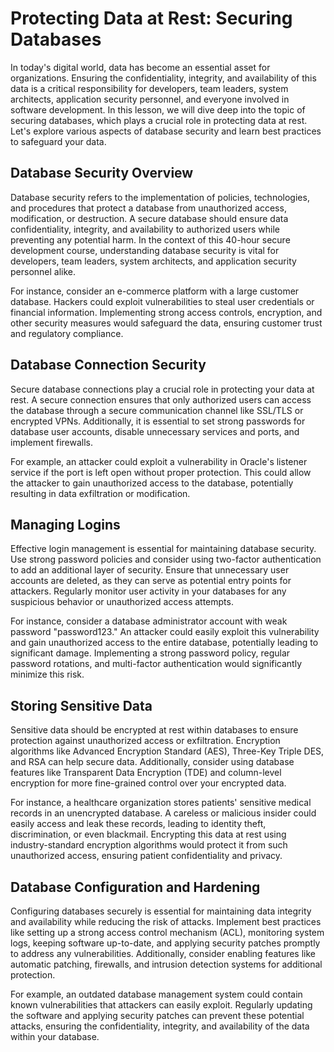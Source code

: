  # Protecting Data at Rest: Securing Databases

In today's digital world, data has become an essential asset for organizations. Ensuring the confidentiality, integrity, and availability of this data is a critical responsibility for developers, team leaders, system architects, application security personnel, and everyone involved in software development. In this lesson, we will dive deep into the topic of securing databases, which plays a crucial role in protecting data at rest. Let's explore various aspects of database security and learn best practices to safeguard your data.

## Database Security Overview

Database security refers to the implementation of policies, technologies, and procedures that protect a database from unauthorized access, modification, or destruction. A secure database should ensure data confidentiality, integrity, and availability to authorized users while preventing any potential harm. In the context of this 40-hour secure development course, understanding database security is vital for developers, team leaders, system architects, and application security personnel alike.

For instance, consider an e-commerce platform with a large customer database. Hackers could exploit vulnerabilities to steal user credentials or financial information. Implementing strong access controls, encryption, and other security measures would safeguard the data, ensuring customer trust and regulatory compliance.

## Database Connection Security

Secure database connections play a crucial role in protecting your data at rest. A secure connection ensures that only authorized users can access the database through a secure communication channel like SSL/TLS or encrypted VPNs. Additionally, it is essential to set strong passwords for database user accounts, disable unnecessary services and ports, and implement firewalls.

For example, an attacker could exploit a vulnerability in Oracle's listener service if the port is left open without proper protection. This could allow the attacker to gain unauthorized access to the database, potentially resulting in data exfiltration or modification.

## Managing Logins

Effective login management is essential for maintaining database security. Use strong password policies and consider using two-factor authentication to add an additional layer of security. Ensure that unnecessary user accounts are deleted, as they can serve as potential entry points for attackers. Regularly monitor user activity in your databases for any suspicious behavior or unauthorized access attempts.

For instance, consider a database administrator account with weak password "password123." An attacker could easily exploit this vulnerability and gain unauthorized access to the entire database, potentially leading to significant damage. Implementing a strong password policy, regular password rotations, and multi-factor authentication would significantly minimize this risk.

## Storing Sensitive Data

Sensitive data should be encrypted at rest within databases to ensure protection against unauthorized access or exfiltration. Encryption algorithms like Advanced Encryption Standard (AES), Three-Key Triple DES, and RSA can help secure data. Additionally, consider using database features like Transparent Data Encryption (TDE) and column-level encryption for more fine-grained control over your encrypted data.

For instance, a healthcare organization stores patients' sensitive medical records in an unencrypted database. A careless or malicious insider could easily access and leak these records, leading to identity theft, discrimination, or even blackmail. Encrypting this data at rest using industry-standard encryption algorithms would protect it from such unauthorized access, ensuring patient confidentiality and privacy.

## Database Configuration and Hardening

Configuring databases securely is essential for maintaining data integrity and availability while reducing the risk of attacks. Implement best practices like setting up a strong access control mechanism (ACL), monitoring system logs, keeping software up-to-date, and applying security patches promptly to address any vulnerabilities. Additionally, consider enabling features like automatic patching, firewalls, and intrusion detection systems for additional protection.

For example, an outdated database management system could contain known vulnerabilities that attackers can easily exploit. Regularly updating the software and applying security patches can prevent these potential attacks, ensuring the confidentiality, integrity, and availability of the data within your database.